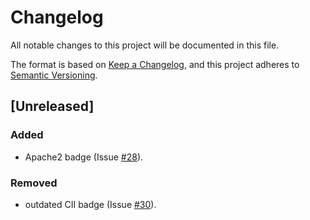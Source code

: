 # Changelog
All notable changes to this project will be documented in this file.

The format is based on [Keep a Changelog](https://keepachangelog.com/en/1.0.0/),
and this project adheres to [Semantic Versioning](https://semver.org/spec/v2.0.0.html).

## [Unreleased]
### Added
- Apache2 badge (Issue [#28](https://github.com/quantummaid/httpmaid/issues/28)).
### Removed
- outdated CII badge (Issue [#30](https://github.com/quantummaid/httpmaid/issues/30)).